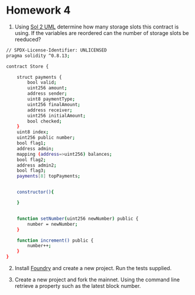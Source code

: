 # Homework 4

1. Using [Sol 2 UML](https://github.com/naddison36/sol2uml) determine how many storage slots this contract is using.
If the variables are reordered can the number of storage slots be reeduced?
```bash
// SPDX-License-Identifier: UNLICENSED
pragma solidity ^0.8.13;

contract Store {

    struct payments {
        bool valid;
        uint256 amount;
        address sender;
        uint8 paymentType;
        uint256 finalAmount;
        address receiver;
        uint256 initialAmount;
        bool checked;
    }
    uint8 index;
    uint256 public number;
    bool flag1;
    address admin;
    mapping (address=>uint256) balances;
    bool flag2;
    address admin2;
    bool flag3;
    payments[8] topPayments;


    constructor(){

    }


    function setNumber(uint256 newNumber) public {
        number = newNumber;
    }

    function increment() public {
        number++;
    }
}
```

2. Install [Foundry](https://book.getfoundry.sh/) and create a new project. Run the tests supplied.

3. Create a new project and fork the mainnet. Using the command line retrieve a 
property such as the latest block number.
